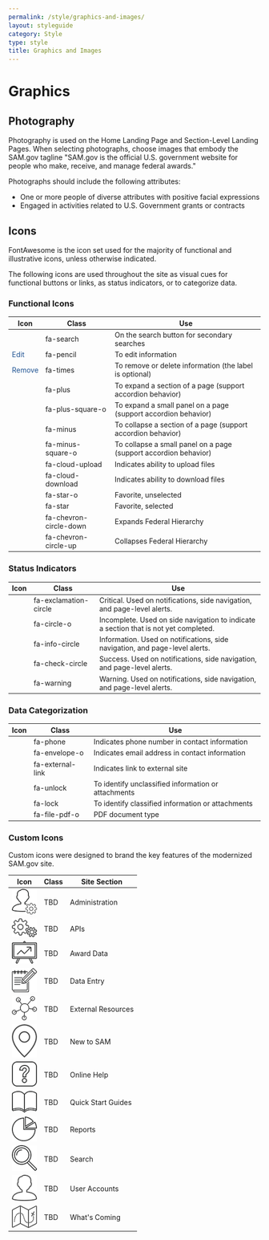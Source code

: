 ```yaml
---
permalink: /style/graphics-and-images/
layout: styleguide
category: Style
type: style
title: Graphics and Images
---
```


<script src="https://use.fontawesome.com/6fab5d70b5.js"></script>

<style type="text/css">

.action-link {
    color: #205493;
}

</style>

# Graphics

## Photography

Photography is used on the Home Landing Page and Section-Level Landing Pages. When selecting photographs, choose images that embody the SAM.gov tagline "SAM.gov is the official U.S. government website for people who make, receive, and manage federal awards."  

Photographs should include the following attributes:
- One or more people of diverse attributes with positive facial expressions
- Engaged in activities related to U.S. Government grants or contracts

## Icons

FontAwesome is the icon set used for the majority of functional and illustrative icons, unless otherwise indicated.

The following icons are used throughout the site as visual cues for functional buttons or links, as status indicators, or to categorize data.

### Functional Icons
| Icon       | Class           | Use    |
| ------------- | -------------  | -----|
| <span><i class="fa fa-search" aria-hidden="true"></i></span>  | fa-search | On the search button for secondary searches |
| <span class="action-link"><i class="fa fa-pencil" aria-hidden="true"></i> Edit</span>   | fa-pencil | To edit information |
| <span class="action-link"><i class="fa fa-times" aria-hidden="true"></i> Remove</span>   | fa-times | To remove or delete information (the label is optional) |
| <span><i class="fa fa-plus" aria-hidden="true"></i></span>   | fa-plus | To expand a section of a page (support accordion behavior) |
| <span><i class="fa fa-plus-square-o" aria-hidden="true"></i></span>   | fa-plus-square-o | To expand a small panel on a page (support accordion behavior) |
| <span><i class="fa fa-minus" aria-hidden="true"></i></span>   | fa-minus | To collapse a section of a page (support accordion behavior) |
| <span><i class="fa  fa-minus-square-o" aria-hidden="true"></i></span>   |  fa-minus-square-o | To collapse a small panel on a page (support accordion behavior) |
| <span><i class="fa fa-cloud-upload" aria-hidden="true"></i></span>   | fa-cloud-upload | Indicates ability to upload files |
| <span><i class="fa fa-cloud-download" aria-hidden="true"></i></span>   | fa-cloud-download | Indicates ability to download files |
| <span><i class="fa  fa-star-o" aria-hidden="true"></i></span>   |  fa-star-o | Favorite, unselected |
| <span><i class="fa fa-star" aria-hidden="true"></i></span>   | fa-star | Favorite, selected |
| <span><i class="fa fa-chevron-circle-down" aria-hidden="true"></i></span>   | fa-chevron-circle-down | Expands Federal Hierarchy |
| <span><i class="fa fa-chevron-circle-up" aria-hidden="true"></i></span>   | fa-chevron-circle-up | Collapses Federal Hierarchy |

### Status Indicators
| Icon       | Class           | Use    |
| ------------- | -------------  | -----|
| <span><i class="fa fa-exclamation-circle" aria-hidden="true"></i></span>  | fa-exclamation-circle | Critical. Used on notifications, side navigation, and page-level alerts. |
| <span><i class="fa fa-circle-o" aria-hidden="true"></i></span>  | fa-circle-o | Incomplete. Used on side navigation to indicate a section that is not yet completed. |
| <span><i class="fa fa-info-circle" aria-hidden="true"></i></span>  | fa-info-circle | Information. Used on notifications, side navigation, and page-level alerts. |
| <span><i class="fa fa-check-circle" aria-hidden="true"></i></span>  | fa-check-circle | Success. Used on notifications, side navigation, and page-level alerts. |
| <span><i class="fa fa-warning" aria-hidden="true"></i></span>  | fa-warning | Warning. Used on notifications, side navigation, and page-level alerts. |


### Data Categorization
| Icon       | Class           | Use    |
| ------------- | -------------  | -----|
| <span><i class="fa fa-phone" aria-hidden="true"></i></span>   |  fa-phone | Indicates phone number in contact information |
| <span><i class="fa fa-envelope-o" aria-hidden="true"></i></span>   |  fa-envelope-o | Indicates email address in contact information |
| <span><i class="fa fa-external-link" aria-hidden="true"></i></span>   |  fa-external-link | Indicates link to external site |
| <span><i class="fa fa-unlock" aria-hidden="true"></i></span>   | fa-unlock | To identify unclassified information or attachments |
| <span><i class="fa fa-lock" aria-hidden="true"></i></span>   | fa-lock | To identify classified information or attachments |
| <span><i class="fa fa-file-pdf-o" aria-hidden="true"></i></span>   | fa-file-pdf-o | PDF document type |

### Custom Icons

Custom icons were designed to brand the key features of the modernized SAM.gov site.

| Icon       | Class           | Site Section    |
| ------------- | -------------  | -----|
| ![Admin icon](../images/admin-darkgray.png) | TBD | Administration |
| ![APIs icon](../images/api-darkgray.png) | TBD | APIs |
| ![Award Data icon](../images/award-data-darkgray2.png) | TBD | Award Data |
| ![Data Entry icon](../images/data-entry-darkgray.png) | TBD | Data Entry |
| ![External Resources icon](../images/resources-gray2.png) | TBD | External Resources |
| ![New to SAM icon](../images/new-darkgray-4a4a4a.png) | TBD | New to SAM |
| ![Online Help icon](../images/help-darkgray.png) | TBD | Online Help |
| ![Quick Start Guides icon](../images/guide-darkgray.png) | TBD | Quick Start Guides |
| ![Reports icon](../images/reporting-darkgray.png) | TBD | Reports |
| ![Search icon](../images/search-darkgray1.png) | TBD | Search |
| ![User Accounts icon](../images/user-gray.png) | TBD | User Accounts |
| ![What's Coming icon](../images/map-darkgray-4a4a4a.png) | TBD | What's Coming |
